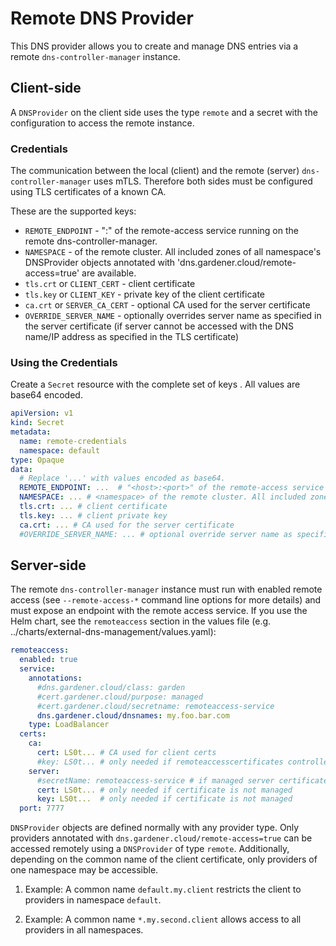 # Remote DNS Provider

This DNS provider allows you to create and manage DNS entries via a remote `dns-controller-manager` instance.

## Client-side

A `DNSProvider` on the client side uses the type `remote` and a secret with the configuration to access the remote instance.

### Credentials

The communication between the local (client) and the remote (server) `dns-controller-manager` uses mTLS.
Therefore both sides must be configured using TLS certificates of a known CA.

These are the supported keys:

- `REMOTE_ENDPOINT` - "<host>:<port>" of the remote-access service running on the remote dns-controller-manager.
- `NAMESPACE` - <namespace> of the remote cluster. All included zones of all namespace's DNSProvider objects annotated with 'dns.gardener.cloud/remote-access=true' are available. 
- `tls.crt` or `CLIENT_CERT` - client certificate
- `tls.key` or `CLIENT_KEY` - private key of the client certificate
- `ca.crt` or `SERVER_CA_CERT` - optional CA used for the server certificate
- `OVERRIDE_SERVER_NAME` - optionally overrides server name as specified in the server certificate (if server cannot be accessed with the DNS name/IP address as specified in the TLS certificate)

### Using the Credentials

Create a `Secret` resource with the complete set of keys .
All values are base64 encoded.

```yaml
apiVersion: v1
kind: Secret
metadata:
  name: remote-credentials
  namespace: default
type: Opaque
data:
  # Replace '...' with values encoded as base64.
  REMOTE_ENDPOINT: ...  # "<host>:<port>" of the remote-access service running on the remote dns-controller-manager
  NAMESPACE: ... # <namespace> of the remote cluster. All included zones of all namespace's DNSProvider objects annotated with 'dns.gardener.cloud/remoteAccess=true' are available.
  tls.crt: ... # client certificate
  tls.key: ... # client private key
  ca.crt: ... # CA used for the server certificate
  #OVERRIDE_SERVER_NAME: ... # optional override server name as specified in the server certificate
``` 

## Server-side

The remote `dns-controller-manager` instance must run with enabled remote access (see `--remote-access-*` command line 
options for more details) and must expose an endpoint with the remote access service.
If you use the Helm chart, see the `remoteaccess` section in the values file (e.g. ../charts/external-dns-management/values.yaml):

```yaml
remoteaccess:
  enabled: true
  service:
    annotations:
      #dns.gardener.cloud/class: garden
      #cert.gardener.cloud/purpose: managed
      #cert.gardener.cloud/secretname: remoteaccess-service
      dns.gardener.cloud/dnsnames: my.foo.bar.com
    type: LoadBalancer
  certs:
    ca:
      cert: LS0t... # CA used for client certs
      #key: LS0t... # only needed if remoteaccesscertificates controller is enabled
    server:
      #secretName: remoteaccess-service # if managed server certificate is used
      cert: LS0t... # only needed if certificate is not managed
      key: LS0t...  # only needed if certificate is not managed
  port: 7777
```

`DNSProvider` objects are defined normally with any provider type. Only providers annotated with `dns.gardener.cloud/remote-access=true` can be accessed
remotely using a `DNSProvider` of type `remote`.
Additionally, depending on the common name of the client certificate, only providers of one namespace may be accessible.

1. Example:
A common name `default.my.client` restricts the client to providers in namespace `default`.

2. Example:
A common name `*.my.second.client` allows access to all providers in all namespaces.


